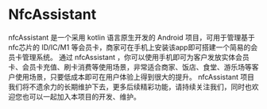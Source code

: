 # NfcAssistant
nfcAssistant 是一个采用 kotlin 语言原生开发的 Android 项目，可用于管理基于nfc芯片的 ID/IC/M1 等会员卡，商家可在手机上安装该app即可搭建一个简易的会员卡管理系统。 通过 nfcAssistant ，你可以使用手机即可为客户发放实体会员卡、会员卡充值、刷卡消费等使用场景，非常适合商家、饭店、食堂、游乐场等客户使用场景，只要低成本即可在用户体验上得到很大的提升。 nfcAssistant 项目我们将不遗余力的长期维护下去，更多后续精彩功能，请持续关注我们，同时也欢迎您也可以一起加入本项目的开发、维护。
